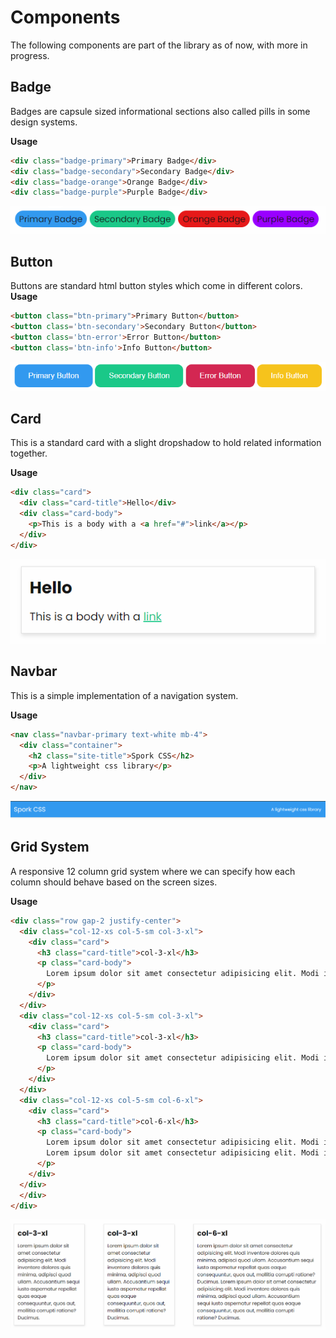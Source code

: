 # Components
The following components are part of the library as of now, with more in progress.

## Badge
Badges are capsule sized informational sections also called pills in some design systems.

**Usage**
```html
<div class="badge-primary">Primary Badge</div>
<div class="badge-secondary">Secondary Badge</div>
<div class="badge-orange">Orange Badge</div>
<div class="badge-purple">Purple Badge</div>
```
![badge component](img/components/badges.png)

## Button
Buttons are standard html button styles which come in different colors. 
**Usage**

```html
<button class="btn-primary">Primary Button</button>
<button class='btn-secondary'>Secondary Button</button>
<button class='btn-error'>Error Button</button>
<button class='btn-info'>Info Button</button>
```
![badge component](img/components/buttons.png)

## Card
This is a standard card with a slight dropshadow to hold related information together.

**Usage**

```html
<div class="card">
  <div class="card-title">Hello</div>
  <div class="card-body">
    <p>This is a body with a <a href="#">link</a></p>
  </div>
</div>
```
![badge component](img/components/card.png)

## Navbar
This is a simple implementation of a navigation system.

**Usage**
```html
<nav class="navbar-primary text-white mb-4">
  <div class="container">
    <h2 class="site-title">Spork CSS</h2>
    <p>A lightweight css library</p>
  </div>
</nav>
```
![badge component](img/components/navbar.png)

## Grid System
A responsive 12 column grid system where we can specify how each column should behave based on the screen sizes.

**Usage**
```html
<div class="row gap-2 justify-center">
  <div class="col-12-xs col-5-sm col-3-xl">
    <div class="card">
      <h3 class="card-title">col-3-xl</h3>
      <p class="card-body">
        Lorem ipsum dolor sit amet consectetur adipisicing elit. Modi inventore dolores quis minima, adipisci quod ullam. Accusantium sequi iusto aspernatur repellat quas eaque consequuntur, quos aut, mollitia corrupti ratione? Ducimus.
      </p>
    </div>
  </div>
  <div class="col-12-xs col-5-sm col-3-xl">
    <div class="card">
      <h3 class="card-title">col-3-xl</h3>
      <p class="card-body">
        Lorem ipsum dolor sit amet consectetur adipisicing elit. Modi inventore dolores quis minima, adipisci quod ullam. Accusantium sequi iusto aspernatur repellat quas eaque consequuntur, quos aut, mollitia corrupti ratione? Ducimus.
      </p>
    </div>
  </div>
  <div class="col-12-xs col-5-sm col-6-xl">
    <div class="card">
      <h3 class="card-title">col-6-xl</h3>
      <p class="card-body">
        Lorem ipsum dolor sit amet consectetur adipisicing elit. Modi inventore dolores quis minima, adipisci quod ullam. Accusantium sequi iusto aspernatur repellat quas eaque consequuntur, quos aut, mollitia corrupti ratione? Ducimus.
        Lorem ipsum dolor sit amet consectetur adipisicing elit. Modi inventore dolores quis minima, adipisci quod ullam. Accusantium sequi iusto aspernatur repellat quas eaque consequuntur, quos aut, mollitia corrupti ratione? Ducimus.
      </p>
    </div>
  </div>
  </div>
</div>
```
![badge component](img/components/grid.png)
